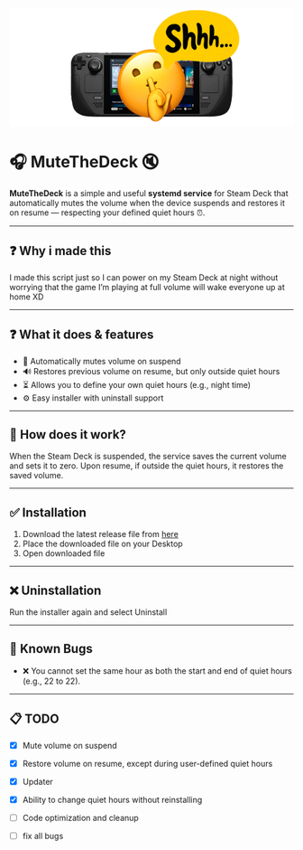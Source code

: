 <p align="center">
  <img src="MuteTheDeck.png" alt="MuteTheDeckBanner" width="600" />
</p>

# 🎧 MuteTheDeck 🔇

**MuteTheDeck** is a simple and useful **systemd service** for Steam Deck that automatically mutes the volume when the device suspends and restores it on resume — respecting your defined quiet hours ⏰.

---

## ❓ Why i made this

I made this script just so I can power on my Steam Deck at night without worrying that the game I’m playing at full volume will wake everyone up at home XD

---

## ❓ What it does & features
 
- 🔕 Automatically mutes volume on suspend  
- 🔊 Restores previous volume on resume, but only outside quiet hours  
- ⏳ Allows you to define your own quiet hours (e.g., night time)  
- ⚙️ Easy installer with uninstall support  

---

## 🤔 How does it work?  
When the Steam Deck is suspended, the service saves the current volume and sets it to zero. Upon resume, if outside the quiet hours, it restores the saved volume.

---

## ✅ Installation  

1. Download the latest release file from [here](https://github.com/LordQuerix/MuteTheDeck/releases/latest/download/MuteTheDeck.desktop)  
2. Place the downloaded file on your Desktop  
3. Open downloaded file

---

## ❌ Uninstallation  

Run the installer again and select Uninstall

---

## 🐞 Known Bugs

- ❌ You cannot set the same hour as both the start and end of quiet hours (e.g., 22 to 22).

---

## 📋 TODO

- [x] Mute volume on suspend  
- [x] Restore volume on resume, except during user-defined quiet hours  
- [x] Updater
- [x] Ability to change quiet hours without reinstalling  
- [ ] Code optimization and cleanup
- [ ] fix all bugs

